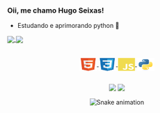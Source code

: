### Oii, me chamo Hugo Seixas!
-  Estudando e aprimorando python 🐍

<div>
  <a href="https://github.com/hugoSeixas">
  <img height="140em"   align="center" src="https://github-readme-stats.vercel.app/api?username=hugoSeixas&show_icons=true&theme=dark&include_all_commits=true&count_private=true"/>
  <img height="140em"  align="center" src="https://github-readme-stats.vercel.app/api/top-langs/?username=hugoSeixas&layout=compact&langs_count=7&theme=dark"/>
</div>
  
<br> 
<div  align="center"> 
  <div style="display: inline_block"><br>
  <img align="center" alt="HTML" height="30" width="40" src="https://raw.githubusercontent.com/devicons/devicon/master/icons/html5/html5-original.svg">
  <img align="center" alt="CSS" height="30" width="40" src="https://raw.githubusercontent.com/devicons/devicon/master/icons/css3/css3-original.svg">
  <img align="center" alt="Js" height="30" width="40" src="https://raw.githubusercontent.com/devicons/devicon/master/icons/javascript/javascript-plain.svg">
  <img align="center" alt="Python" height="30" width="40" src="https://raw.githubusercontent.com/devicons/devicon/master/icons/python/python-original.svg">
  <img align="right" alt="" height="180" style="border-radius:50px;" src="https://i.pinimg.com/564x/4f/86/98/4f869886eb5b4170d80b2c199550686e.jpg">
</div>
  
##

<div>
  <a href="https://www.instagram.com/4real.seixas/" target="_blank"><img src="https://img.shields.io/badge/-Instagram-%23E4405F?style=for-the-badge&logo=instagram&logoColor=white" target="_blank"></a>
  <a href = "hseixas.freitas@gmail.com"><img src="https://img.shields.io/badge/-Gmail-%23333?style=for-the-badge&logo=gmail&logoColor=white" target="_blank"></a>
  
  ![Snake animation](https://github.com/hugoSeixas/hugoSeixas/blob/output/github-contribution-grid-snake.svg)
  </div>
